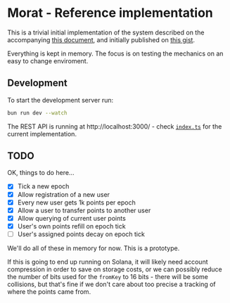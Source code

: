 # Morat - Reference implementation

This is a trivial initial implementation of the system described on the accompanying [this document](Reputation.md), and initially published on [this gist](https://gist.github.com/ricardojmendez/f63e50203486df54cd779971edab5681).

Everything is kept in memory. The focus is on testing the mechanics on an easy to change enviroment.


## Development

To start the development server run:

```bash
bun run dev --watch
```

The REST API is running at http://localhost:3000/ - check [`index.ts`](src/index.ts) for the current implementation.

## TODO

OK, things to do here...

- [x] Tick a new epoch
- [x] Allow registration of a new user
- [x] Every new user gets 1k points per epoch
- [x] Allow a user to transfer points to another user
- [x] Allow querying of current user points
- [x] User's own points refill on epoch tick
- [ ] User's assigned points decay on epoch tick

We'll do all of these in memory for now. This is a prototype.

If this is going to end up running on Solana, it will likely need account compression in order to save on storage costs, or we can possibly reduce the number of bits used for the `fromKey` to 16 bits - there will be some collisions, but that's fine if we don't care about too precise a tracking of where the points came from.
 